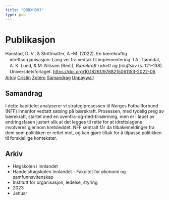 ```yaml
---
title: "QBBXHDU3"
type: pub
---
```

<h1>Publikasjon</h1>
<article id="csl-bib-container-QBBXHDU3" class="csl-bib-container">
  <div class="csl-bib-body" style="line-height: 1.35; padding-left: 1em; text-indent:-1em;">
  <div class="csl-entry">Hanstad, D. V., &amp; Strittmatter, A.-M. (2022). En b&#xE6;rekraftig idrettsorganisasjon: Lang vei fra vedtak til implementering. I A. Tj&#xF8;nndal, A. K. Lund, &amp; M. Nilssen (Red.), <i>B&#xE6;rekraft i idrett og friluftsliv</i> (s. 121&#x2013;138). Universitetsforlaget. <a href="https://doi.org/10.18261/9788215061153-2022-06">https://doi.org/10.18261/9788215061153-2022-06</a></div>
</div>
  <div class="csl-bib-buttons">
    <a href="#taxonomy-article-QBBXHDU3" class="csl-bib-button">Arkiv</a>
    <a href="https://app.cristin.no/results/show.jsf?id=2116172" alt="Cristin URL" class="csl-bib-button">Cristin</a>
    <a href="http://zotero.org/groups/5402882/items/QBBXHDU3" alt="Zotero URL" class="csl-bib-button">Zotero</a>
    <a href="#abstract-article-QBBXHDU3" class="csl-bib-button">Samandrag</a>
    <a href="https://doi.org/10.18261/9788215061153-2022-06" class="csl-bib-button">Unpaywall</a>
  </div>
  <div id="csl-bib-meta-container-QBBXHDU3"></div>
</article>
<div id="csl-bib-meta-QBBXHDU3" class="csl-bib-meta">
  <article id="abstract-article-QBBXHDU3" class="abstract-article">
    <h1>Samandrag</h1>
    I dette kapittelet analyserer vi strategiprosessen til Norges Fotballforbund (NFF) innenfor vedtatt satsing på bærekraft. Prosessen, med tydelig preg av bærekraft, startet med en ovenfra-og-ned-tilnærming, men er i løpet av endringsfasen justert slik at det legges til rette for at idrettslagene involveres gjennom kretsleddet. NFF sentralt får da tilbakemeldinger fra dem som politikken er rettet mot, og kan gjøre tiltak for å tilpasse politikken til forskjellige kontekster.
  </article>
  <article id="taxonomy-article-QBBXHDU3" class="taxonomy-article">
    <h1>Arkiv</h1>
    <ul>
      <li>Høgskolen i Innlandet</li>
      <li>Handelshøgskolen Innlandet - Fakultet for økonomi og samfunnsvitenskap</li>
      <li>Institutt for organisasjon, ledelse, styring</li>
      <li>2023</li>
      <li>Januar</li>
    </ul>
  </article>
</div>
